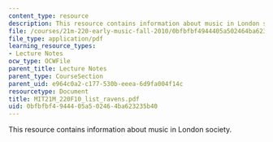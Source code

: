 ```yaml
---
content_type: resource
description: This resource contains information about music in London society.
file: /courses/21m-220-early-music-fall-2010/0bfbfbf4944405a502464ba623235b40_MIT21M_220F10_list_ravens.pdf
file_type: application/pdf
learning_resource_types:
- Lecture Notes
ocw_type: OCWFile
parent_title: Lecture Notes
parent_type: CourseSection
parent_uid: e964c0a2-c177-530b-eeea-6d9fa004f14c
resourcetype: Document
title: MIT21M_220F10_list_ravens.pdf
uid: 0bfbfbf4-9444-05a5-0246-4ba623235b40
---
```

This resource contains information about music in London society.

